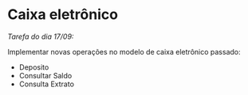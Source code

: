 # Caixa eletrônico

*Tarefa do dia 17/09:*

Implementar novas operações no modelo de caixa eletrônico passado:
- Deposito
- Consultar Saldo
- Consulta Extrato
